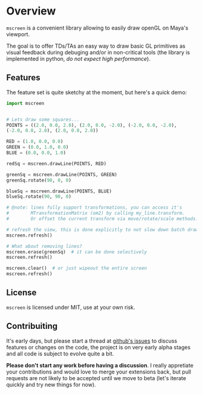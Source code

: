 # Overview
`mscreen` is a convenient library allowing to easily draw openGL on Maya's
viewport.

The goal is to offer TDs/TAs an easy way to draw basic GL primitives as visual
feedback during debuging and/or in non-critical tools (the library is
implemented in python, _do not expect high performance_).

## Features

The feature set is quite sketchy at the moment, but here's a quick demo:

```python
import mscreen


# Lets draw some squares...
POINTS = ((2.0, 0.0, 2.0), (2.0, 0.0, -2.0), (-2.0, 0.0, -2.0),
(-2.0, 0.0, 2.0), (2.0, 0.0, 2.0))

RED = (1.0, 0.0, 0.0)
GREEN = (0.0, 1.0, 0.0)
BLUE = (0.0, 0.0, 1.0)

redSq = mscreen.drawLine(POINTS, RED)

greenSq = mscreen.drawLine(POINTS, GREEN)
greenSq.rotate(90, 0, 0)

blueSq = mscreen.drawLine(POINTS, BLUE)
blueSq.rotate(90, 90, 0)

# @note: lines fully support transformations, you can access it's
#        MTransformationMatrix (om2) by calling my_line.transform.
#        Or offset the current transform via move/rotate/scale methods.

# refresh the view, this is done explicitly to not slow down batch drawing
mscreen.refresh()
```

```python
# What about removing lines?
mscreen.erase(greenSq)  # it can be done selectively
mscreen.refresh()

mscreen.clear()  # or just wipeout the entire screen
mscreen.refresh()
```

## License

`mscreen` is licensed under MIT, use at your own risk.


## Contribuiting

It's early days, but please start a thread at [github's
issues](https://github.com/csaez/mscreen/issues) to discuss features or changes
on the code, the project is on very early alpha stages and all code is subject
to evolve quite a bit.

__Please don't start any work before having a discussion__. I really appretiate
your contributions and would love to merge your extensions back, but pull
requests are not likely to be accepted until we move to beta (let's iterate
quickly and try new things for now).
